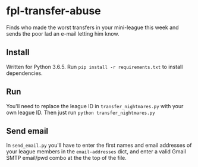 # fpl-transfer-abuse
Finds who made the worst transfers in your mini-league this week and sends the poor lad an e-mail letting him know.

## Install
Written for Python 3.6.5.
Run `pip install -r requirements.txt` to install dependencies.

## Run
You'll need to replace the league ID in `transfer_nightmares.py` with your own league ID. Then just run `python transfer_nightmares.py`

## Send email
In `send_email.py` you'll have to enter the first names and email addresses of your league members in the `email-addresses` dict, and enter a valid Gmail SMTP email/pwd combo at the the top of the file.
